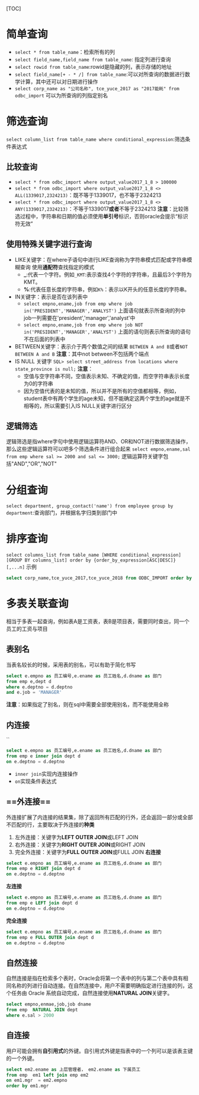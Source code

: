 [TOC]
# 简单查询
* `select * from table_name`：检索所有的列
* `select field_name,field_name from table_name`: 指定列进行查询
* `select rowid from table_name`:rowid是隐藏的列，表示存储的地址
* `select field_name[+ - * /] from table_name`:可以对所查询的数据进行数学计算，其中还可以对日期进行操作
* `select corp_name as "公司名称", tce_yuce_2017 as "2017能耗" from odbc_import` 可以为所查询的列指定别名
  
# 筛选查询
`select column_list from table_name where conditional_expression`:筛选条件表达式
## 比较查询
* `select * from odbc_import where output_value2017_1_8 > 100000`
* `select * from odbc_import where output_value2017_1_8 <> ALL(1339017,2324213)`：既不等于1339017，也不等于2324213
* `select * from odbc_import where output_value2017_1_8 <> ANY(1339017,2324213)`：不等于1339017**或者**不等于2324213
**注意**：比较筛选过程中，字符串和日期的值必须使用**单引号**标识，否则oracle会提示“标识符无效”

## 使用特殊关键字进行查询
* LIKE关键字：在where子语句中进行LIKE查询称为字符串模式匹配或字符串模糊查询
  使用**通配符**查找指定的模式
  * **_**:代表一个字符。例如`_KMT`:表示查找4个字符的字符串，且最后3个字符为KMT。
  * **%**:代表任意长度的字符串，例如`K%`：表示以K开头的任意长度的字符串。
* IN关键字：表示是否在该列表中
  * `select empno,ename,job from emp where job in('PRESIDENT','MANAGER','ANALYST')`
    上面语句就表示所查询的列中job一列需要在'president','manager','analyst'中 
  * `select empno,ename,job from emp where job NOT in('PRESIDENT','MANAGER','ANALYST')`
    上面的语句则表示所查询的语句不在后面的列表中
* BETWEEN关键字：表示介于两个数值之间的结果
  `BETWEEN A and B`或者`NOT BETWEEN A and B`
  **注意**：其中not between不包括两个端点
* IS NULL 关键字
  `SQL> select street_address from locations where state_province is null;`
  **注意**：
    * 空值与空字符串不同，空值表示未知、不确定的值，而空字符串表示长度为0的字符串
    * 因为空值代表的是未知的值，所以并不是所有的空值都相等，例如，student表中有两个学生的age未知，但不能确定这两个学生的age就是不相等的，所以需要引入IS NULL关键字进行区分
## 逻辑筛选
逻辑筛选是指where字句中使用逻辑运算符AND、OR和NOT进行数据筛选操作，那么这些逻辑运算符可以吧多个筛选条件进行组合起来
`select empno,ename,sal from emp where sal >= 2000 and sal <= 3000;`
逻辑运算符关键字包括"AND","OR","NOT"
# 分组查询
`select department, group_contact('name') from employee group by department`:查询部门，并根据名字归类到部门中
# 排序查询
`select columns_list from table_name [WHERE conditional_expression] [GROUP BY columns_list] order by {order_by_expression[ASC|DESC]} [,...n]`
示例
```sql
select corp_name,tce_yuce_2017,tce_yuce_2018 from ODBC_IMPORT order by tce_yuce_2017
```
# 多表关联查询
相当于多表一起查询，例如表A是工资表，表B是项目表，需要同时查出，同一个员工的工资与项目
## 表别名
当表名较长的时候，采用表的别名，可以有助于简化书写
```sql
select e.empno as 员工编号,e.ename as 员工姓名,d.dname as 部门
from emp e,dept d
where e.deptno = d.deptno 
and e.job = 'MANAGER'
```
**注意**：如果指定了别名，则在sql中需要全部使用别名，而不能使用全称
## 内连接
``
```sql
select e.empno as 员工编号,e.ename as 员工姓名,d.dname as 部门
from emp e inner join dept d
on e.deptno = d.deptno 
```
* `inner join`实现内连接操作
* `on`实现条件表达式
## ==外连接==
外连接扩展了内连接的结果集，除了返回所有匹配的行外，还会返回一部分或全部不匹配的行，主要取决于外连接的**种类**
1. 左外连接：关键字为**LEFT OUTER JOIN**或LEFT JOIN
2. 右外连接：关键字为**RIGHT OUTER JOIN**或RIGHT JOIN
3. 完全外连接：关键字为**FULL OUTER JOIN**或FULL JOIN
**右连接**
```sql
select e.empno as 员工编号,e.ename as 员工姓名,d.dname as 部门
from emp e RIGHT join dept d
on e.deptno = d.deptno 
```
**左连接**
```sql
select e.empno as 员工编号,e.ename as 员工姓名,d.dname as 部门
from emp e LEFT join dept d
on e.deptno = d.deptno 
```
**完全连接**
```sql
select e.empno as 员工编号,e.ename as 员工姓名,d.dname as 部门
from emp e FULL OUTER join dept d
on e.deptno = d.deptno 
```
## 自然连接
自然连接是指在检索多个表时，Oracle会将第一个表中的列与第二个表中具有相同名称的列进行自动连接。在自然连接中，用户不需要明确指定进行连接的列，这个任务由 Oracle 系统自动完成，自然连接使用**NATURAL JOIN**关键字。
```sql
select empno,enmae,job,job dname
from emp  NATURAL JOIN dept 
where e.sal > 2000
```
## 自连接
用户可能会拥有**自引用式**的外键。自引用式外键是指表中的一个列可以是该表主键的一个外键。
```sql
select em2.ename as 上层管理者， em2.ename as 下属员工
from emp  em1 left join emp em2
on em1.mgr  = em2.empno
order by em1.mgr 
```